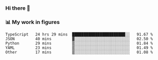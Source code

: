 ### Hi there 👋

### 📊 My work in figures

<!--START_SECTION:waka-->
```text
TypeScript   24 hrs 29 mins  ███████████████████████░░   91.67 % 
JSON         40 mins         ▓░░░░░░░░░░░░░░░░░░░░░░░░   02.50 % 
Python       29 mins         ▒░░░░░░░░░░░░░░░░░░░░░░░░   01.84 % 
YAML         23 mins         ▒░░░░░░░░░░░░░░░░░░░░░░░░   01.49 % 
Other        17 mins         ▒░░░░░░░░░░░░░░░░░░░░░░░░   01.08 % 
```
<!--END_SECTION:waka-->
